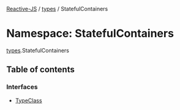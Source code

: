 [Reactive-JS](../README.md) / [types](types.md) / StatefulContainers

# Namespace: StatefulContainers

[types](types.md).StatefulContainers

## Table of contents

### Interfaces

- [TypeClass](../interfaces/types.StatefulContainers.TypeClass.md)
